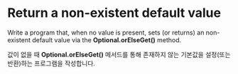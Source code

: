 # Return a non-existent default value

Write a program that, when no value is present, sets (or returns) an non-existent default value via the **Optional.orElseGet()** method.

값이 없을 때 **Optional.orElseGet()** 메서드를 통해 존재하지 않는 기본값을 설정(또는 반환)하는 프로그램을 작성합니다.
